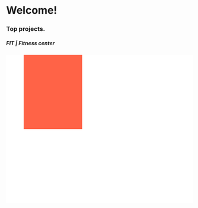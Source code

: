 
# Welcome!

### Top projects.
<div align="left" width="100%" background="Orange">
	<h5>FIT | Fitness center</h5>
	<img src="git.svg" width="100%" height="400" onClick="this.style.display='none'" alt="Click to see the source">

</div> 


